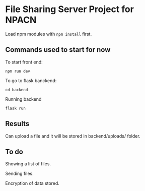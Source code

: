 # File Sharing Server Project for NPACN

Load npm modules with `npm install` first.

## Commands used to start for now

To start front end: 

```npm run dev```

To go to flask banckend:

```cd backend```

Running backend

```flask run```

##  Results

Can upload a file and it will be stored in backend/uploads/ folder.

## To do 

Showing a list of files. 

Sending files.

Encryption of data stored.